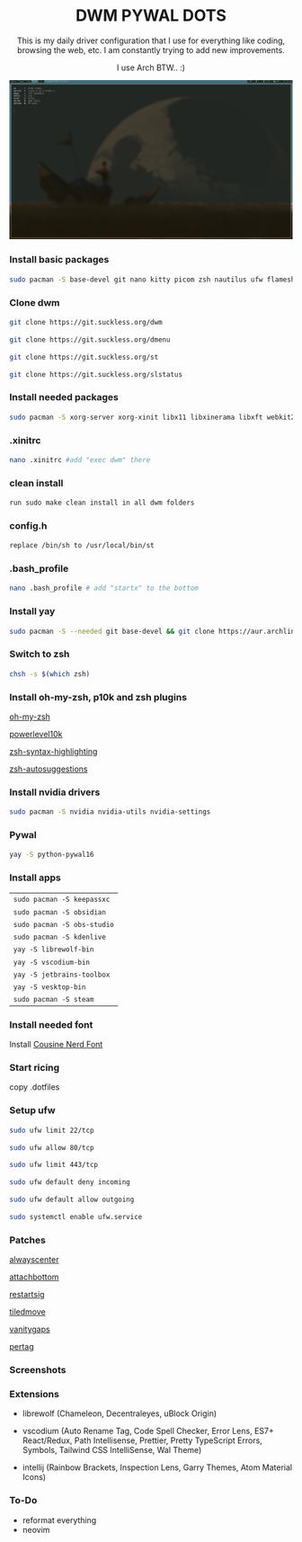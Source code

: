 <div align="center">

# **DWM PYWAL DOTS**

This is my daily driver configuration that I use for everything like coding, browsing the web, etc. I am constantly trying to add new improvements.

I use Arch BTW.. :)

<img src="assets/screenshot.png">

</div>

### Install basic packages

```bash
sudo pacman -S base-devel git nano kitty picom zsh nautilus ufw flameshot feh fastfetch
```

### Clone dwm

```bash
git clone https://git.suckless.org/dwm
```

```bash
git clone https://git.suckless.org/dmenu
```

```bash
git clone https://git.suckless.org/st
```

```bash
git clone https://git.suckless.org/slstatus
```

### Install needed packages

```bash
sudo pacman -S xorg-server xorg-xinit libx11 libxinerama libxft webkit2gtk
```

### .xinitrc

```bash
nano .xinitrc #add "exec dwm" there
```

### clean install

```bash
run sudo make clean install in all dwm folders
```

### config.h

```bash
replace /bin/sh to /usr/local/bin/st
```

### .bash_profile

```bash
nano .bash_profile # add "startx" to the bottom
```

### Install yay

```bash
sudo pacman -S --needed git base-devel && git clone https://aur.archlinux.org/yay.git && cd yay && makepkg -si
```

### Switch to zsh

```bash
chsh -s $(which zsh)
```

### Install oh-my-zsh, p10k and zsh plugins

[oh-my-zsh](https://ohmyz.sh/)

[powerlevel10k](https://github.com/romkatv/powerlevel10k)

[zsh-syntax-highlighting](https://github.com/zsh-users/zsh-syntax-highlighting)

[zsh-autosuggestions](https://github.com/zsh-users/zsh-autosuggestions)

### Install nvidia drivers

```bash
sudo pacman -S nvidia nvidia-utils nvidia-settings
```

### Pywal

```bash
yay -S python-pywal16
```

### Install apps

|                             |
| --------------------------- |
| `sudo pacman -S keepassxc`  |
| `sudo pacman -S obsidian`   |
| `sudo pacman -S obs-studio` |
| `sudo pacman -S kdenlive`   |
| `yay -S librewolf-bin`      |
| `yay -S vscodium-bin`       |
| `yay -S jetbrains-toolbox`  |
| `yay -S vesktop-bin`        |
| `sudo pacman -S steam`      |

### Install needed font

Install [Cousine Nerd Font](https://www.nerdfonts.com/font-downloads)

### Start ricing

copy .dotfiles

### Setup ufw

```bash
sudo ufw limit 22/tcp
```

```bash
sudo ufw allow 80/tcp
```

```bash
sudo ufw limit 443/tcp
```

```bash
sudo ufw default deny incoming
```

```bash
sudo ufw default allow outgoing
```

```bash
sudo systemctl enable ufw.service
```

### Patches

[alwayscenter](https://dwm.suckless.org/patches/alwayscenter/)

[attachbottom](https://dwm.suckless.org/patches/attachbottom/)

[restartsig](https://dwm.suckless.org/patches/restartsig/)

[tiledmove](https://dwm.suckless.org/patches/tiledmove/)

[vanitygaps](https://dwm.suckless.org/patches/vanitygaps/)

[pertag](https://dwm.suckless.org/patches/pertag/)

### Screenshots

### Extensions

- librewolf (Chameleon, Decentraleyes, uBlock Origin)

- vscodium (Auto Rename Tag, Code Spell Checker, Error Lens, ES7+ React/Redux, Path Intellisense, Prettier, Pretty TypeScript Errors, Symbols, Tailwind CSS IntelliSense, Wal Theme)

- intellij (Rainbow Brackets, Inspection Lens, Garry Themes, Atom Material Icons)

### To-Do

- reformat everything
- neovim

